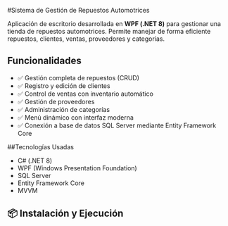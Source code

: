 #Sistema de Gestión de Repuestos Automotrices

Aplicación de escritorio desarrollada en **WPF (.NET 8)** para gestionar una tienda de repuestos automotrices. Permite manejar de forma eficiente repuestos, clientes, ventas, proveedores y categorías.

## Funcionalidades

- ✅ Gestión completa de repuestos (CRUD)
- ✅ Registro y edición de clientes
- ✅ Control de ventas con inventario automático
- ✅ Gestión de proveedores
- ✅ Administración de categorías
- ✅ Menú dinámico con interfaz moderna
- ✅ Conexión a base de datos SQL Server mediante Entity Framework Core

##Tecnologías Usadas

- C# (.NET 8)
- WPF (Windows Presentation Foundation)
- SQL Server
- Entity Framework Core
- MVVM

## 📦 Instalación y Ejecución
